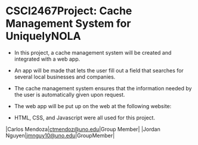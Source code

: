 # CSCI2467Project: Cache Management System for UniquelyNOLA

* In this project, a cache management system will be created and integrated with a web app.
* An app will be made that lets the user fill out a field that searches for several local businesses and companies. 
* The cache management system ensures that the information needed by the user is automatically given upon request.
* The web app will be put up on the web at the following website: 

* HTML, CSS, and Javascript were all used for this project.

|Carlos Mendoza|ctmendoz@uno.edu|Group Member|
|Jordan Nguyen|jmnguy10@uno.edu|GroupMember|
